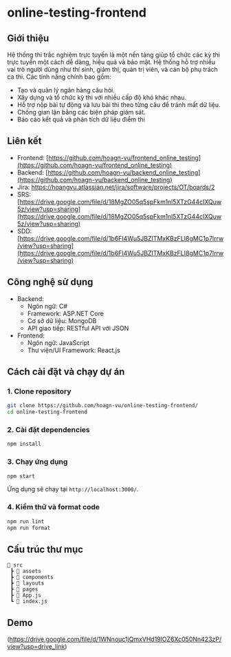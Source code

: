 # online-testing-frontend

## Giới thiệu
Hệ thống thi trắc nghiệm trực tuyến là một nền tảng giúp tổ chức các kỳ thi trực tuyến một cách dễ dàng, hiệu quả và bảo mật. Hệ thống hỗ trợ nhiều vai trò người dùng như thí sinh, giám thị, quản trị viên, và cán bộ phụ trách ca thi. Các tính năng chính bao gồm:
- Tạo và quản lý ngân hàng câu hỏi.
- Xây dựng và tổ chức kỳ thi với nhiều cấp độ khó khác nhau.
- Hỗ trợ nộp bài tự động và lưu bài thi theo từng câu để tránh mất dữ liệu.
- Chống gian lận bằng các biện pháp giám sát.
- Báo cáo kết quả và phân tích dữ liệu điểm thi

## Liên kết
- Frontend: [https://github.com/hoagn-vu/frontend_online_testing](https://github.com/hoagn-vu/frontend_online_testing)
- Backend: [https://github.com/hoagn-vu/backend_online_testing](https://github.com/hoagn-vu/backend_online_testing)
- Jira: https://hoangvu.atlassian.net/jira/software/projects/OT/boards/2
- SRS: [https://drive.google.com/file/d/18MgZO05q5spFkm1nl5XTzG44cIXQuw5z/view?usp=sharing](https://drive.google.com/file/d/18MgZO05q5spFkm1nl5XTzG44cIXQuw5z/view?usp=sharing)
- SDD: [https://drive.google.com/file/d/1b6FI4Wu5JBZITMxKBzFLI8gMC1p7lrrw/view?usp=sharing](https://drive.google.com/file/d/1b6FI4Wu5JBZITMxKBzFLI8gMC1p7lrrw/view?usp=sharing)

## Công nghệ sử dụng
- Backend:
  - Ngôn ngữ: C#
  - Framework: ASP.NET Core
  - Cơ sở dữ liệu: MongoDB
  - API giao tiếp: RESTful API với JSON
- Frontend:
  - Ngôn ngữ: JavaScript
  - Thư viện/UI Framework: React.js

## Cách cài đặt và chạy dự án
### 1. Clone repository
```sh
git clone https://github.com/hoagn-vu/online-testing-frontend/
cd online-testing-frontend
```

### 2. Cài đặt dependencies
```sh
npm install
```

### 3. Chạy ứng dụng
```sh
npm start
```
Ứng dụng sẽ chạy tại `http://localhost:3000/`.

### 4. Kiểm thử và format code
```sh
npm run lint
npm run format
```

## Cấu trúc thư mục
```
📂 src
 ┣ 📂 assets
 ┣ 📂 components
 ┣ 📂 layouts
 ┣ 📂 pages
 ┣ 📜 App.js
 ┗ 📜 index.js
```

## Demo
(https://drive.google.com/file/d/1WNnouc1jQmxVHd19lOZ6Xc050Nn423zP/view?usp=drive_link)
